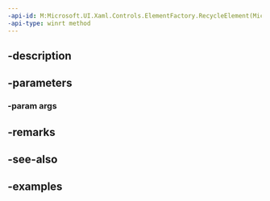 ```yaml
---
-api-id: M:Microsoft.UI.Xaml.Controls.ElementFactory.RecycleElement(Microsoft.UI.Xaml.Controls.ElementFactoryRecycleArgs)
-api-type: winrt method
---
```


## -description

## -parameters

### -param args

## -remarks

## -see-also

## -examples

